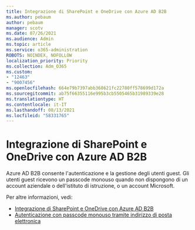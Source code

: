 ```yaml
---
title: Integrazione di SharePoint e OneDrive con Azure AD B2B
ms.author: pebaum
author: pebaum
manager: scotv
ms.date: 07/26/2021
ms.audience: Admin
ms.topic: article
ms.service: o365-administration
ROBOTS: NOINDEX, NOFOLLOW
localization_priority: Priority
ms.collection: Adm_O365
ms.custom:
- "12463"
- "9007456"
ms.openlocfilehash: 664e79b7397abb368621fc22780ff578699d172a
ms.sourcegitcommit: ab75f66355116e995b3cb5505465b31989339e28
ms.translationtype: HT
ms.contentlocale: it-IT
ms.lasthandoff: 08/13/2021
ms.locfileid: "58331765"
---
```

# <a name="sharepoint-and-onedrive-integration-with-azure-ad-b2b"></a>Integrazione di SharePoint e OneDrive con Azure AD B2B

Azure AD B2B consente l'autenticazione e la gestione degli utenti guest. Gli utenti guest ricevono un passcode monouso quando non dispongono di un account aziendale o dell'istituto di istruzione, o un account Microsoft.

Per altre informazioni, vedi: 

- [Integrazione di SharePoint e OneDrive con Azure AD B2B](https://docs.microsoft.com/sharepoint/sharepoint-azureb2b-integration)
- [Autenticazione con passcode monouso tramite indirizzo di posta elettronica](https://docs.microsoft.com/azure/active-directory/external-identities/one-time-passcode)


